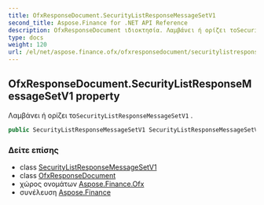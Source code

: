 ```yaml
---
title: OfxResponseDocument.SecurityListResponseMessageSetV1
second_title: Aspose.Finance for .NET API Reference
description: OfxResponseDocument ιδιοκτησία. Λαμβάνει ή ορίζει τοSecurityListResponseMessageSetV1 .
type: docs
weight: 120
url: /el/net/aspose.finance.ofx/ofxresponsedocument/securitylistresponsemessagesetv1/
---
```

## OfxResponseDocument.SecurityListResponseMessageSetV1 property

Λαμβάνει ή ορίζει το`SecurityListResponseMessageSetV1` .

```csharp
public SecurityListResponseMessageSetV1 SecurityListResponseMessageSetV1 { get; set; }
```

### Δείτε επίσης

* class [SecurityListResponseMessageSetV1](../../securitylistresponsemessagesetv1/)
* class [OfxResponseDocument](../)
* χώρος ονομάτων [Aspose.Finance.Ofx](../../ofxresponsedocument/)
* συνέλευση [Aspose.Finance](../../../)


